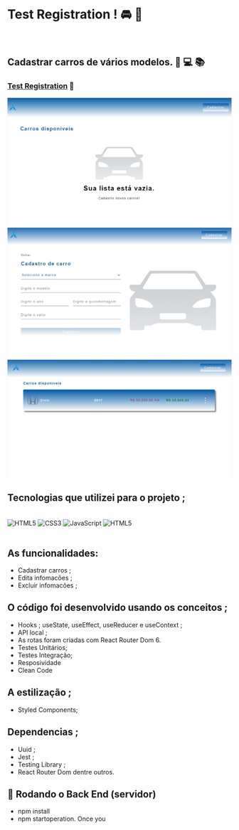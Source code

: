 # Test Registration !  🚘 🚞
<br>

## Cadastrar carros de vários modelos. 🚀 💻 📚

### [Test Registration](https://react-js-test-registration.netlify.app/) 🔗

![](./src/assets/test-car.jpg)
![](./src/assets/test-car2.jpg)
![](./src/assets/test-car4.jpg)



## Tecnologias que utilizei para o projeto ;  
<div style="display: inline_block"><br>
    <img  align="center" src="https://cdn.jsdelivr.net/gh/devicons/devicon/icons/html5/html5-original-wordmark.svg" heigth="30" width="40"alt="HTML5">
    <img  align="center" src="https://cdn.jsdelivr.net/gh/devicons/devicon/icons/css3/css3-original-wordmark.svg" heigth="30" width="40"alt="CSS3">
    <img  align="center" src="https://cdn.jsdelivr.net/gh/devicons/devicon/icons/javascript/javascript-original.svg" heigth="30" width="40"alt="JavaScript">
    <img  align="center" src="https://cdn.jsdelivr.net/gh/devicons/devicon/icons/react/react-original-wordmark.svg" heigth="30" width="40"alt="HTML5">
</div>

<br>

##  As funcionalidades:
- Cadastrar carros ;
- Edita infomacões ;
- Excluir infomacões ;
## O código foi desenvolvido usando os conceitos ; 
- Hooks ; useState, useEffect, useReducer e useContext ;
- API local ;
- As rotas foram criadas com React Router Dom 6.
- Testes Unitários;
- Testes Integração;
- Resposividade
- Clean Code
## A estilização ; 
- Styled Components; 
## Dependencias ; 
- Uuid ; 
- Jest ; 
- Testing Library ; 
- React Router Dom dentre outros. 
## 🎲 Rodando o Back End (servidor)
- npm install
- npm startoperation. Once you 
